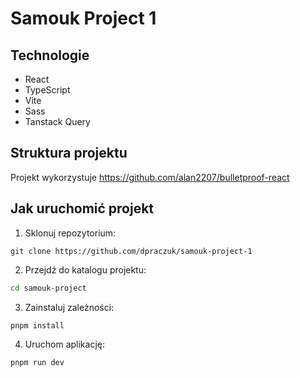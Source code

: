 # Samouk Project 1

## Technologie

- React
- TypeScript
- Vite
- Sass
- Tanstack Query

## Struktura projektu

Projekt wykorzystuje https://github.com/alan2207/bulletproof-react

## Jak uruchomić projekt

1. Sklonuj repozytorium:

```
git clone https://github.com/dpraczuk/samouk-project-1
```

2. Przejdź do katalogu projektu:

```bash
cd samouk-project
```

3. Zainstaluj zależności:

```bash
pnpm install
```

4. Uruchom aplikację:

```bash
pnpm run dev
```
